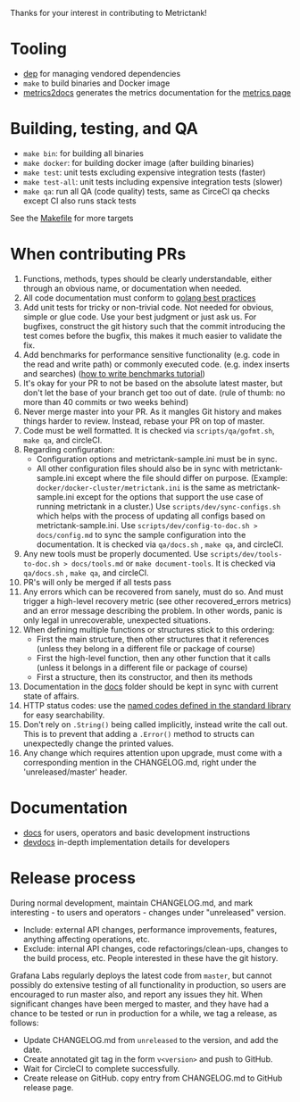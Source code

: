 Thanks for your interest in contributing to Metrictank!

# Tooling

* [dep](https://github.com/golang/dep) for managing vendored dependencies
* `make` to build binaries and Docker image
* [metrics2docs](https://github.com/Dieterbe/metrics2docs) generates the metrics documentation for the [metrics page](https://github.com/grafana/metrictank/blob/master/docs/metrics.md)

# Building, testing, and QA

* `make bin`: for building all binaries
* `make docker`: for building docker image (after building binaries)
* `make test`: unit tests excluding expensive integration tests (faster)
* `make test-all`: unit tests including expensive integration tests (slower)
* `make qa`: run all QA (code quality) tests, same as CirceCI qa checks except CI also runs stack tests

See the [Makefile](../Makefile) for more targets

# When contributing PRs

1. Functions, methods, types should be clearly understandable, either through an obvious name, or documentation when needed.
2. All code documentation must conform to [golang best practices](https://blog.golang.org/godoc-documenting-go-code)
3. Add unit tests for tricky or non-trivial code. Not needed for obvious, simple or glue code.  Use your best judgment or just ask us.
   For bugfixes, construct the git history such that the commit introducing the test comes before the bugfix, this makes it much easier to validate the fix.
4. Add benchmarks for performance sensitive functionality (e.g. code in the read and write path) or commonly executed code. (e.g. index inserts and searches)
   ([how to write benchmarks tutorial](https://dave.cheney.net/2013/06/30/how-to-write-benchmarks-in-go))
5. It's okay for your PR to not be based on the absolute latest master, but don't let the base of your branch get too out of date. (rule of thumb: no more than 40 commits or two weeks behind)
6. Never merge master into your PR. As it mangles Git history and makes things harder to review. Instead, rebase your PR on top of master.
7. Code must be well formatted. It is checked via `scripts/qa/gofmt.sh`, `make qa`, and circleCI.
8. Regarding configuration:
   * Configuration options and metrictank-sample.ini must be in sync.
   * All other configuration files should also be in sync with metrictank-sample.ini except where the file should differ on purpose.
   (Example: `docker/docker-cluster/metrictank.ini` is the same as metrictank-sample.ini except for the options that support the use case of running metrictank in a cluster.)
   Use `scripts/dev/sync-configs.sh` which helps with the process of updating all configs based on metrictank-sample.ini.
   Use `scripts/dev/config-to-doc.sh > docs/config.md` to sync the sample configuration into the documentation. It is checked via `qa/docs.sh` , `make qa`, and circleCI.
9. Any new tools must be properly documented. Use `scripts/dev/tools-to-doc.sh > docs/tools.md` or `make document-tools`. It is checked via `qa/docs.sh` , `make qa`, and circleCI.
10. PR's will only be merged if all tests pass
11. Any errors which can be recovered from sanely, must do so. And must trigger a high-level recovery metric (see other recovered_errors metrics) and an error message describing the problem. In other words, panic is only legal in unrecoverable, unexpected situations.
12. When defining multiple functions or structures stick to this ordering:
    * First the main structure, then other structures that it references (unless they belong in a different file or package of course)
    * First the high-level function, then any other function that it calls (unless it belongs in a different file or package of course)
    * First a structure, then its constructor, and then its methods
13. Documentation in the [docs](../docs) folder should be kept in sync with current state of affairs.
14. HTTP status codes: use the [named codes defined in the standard library](https://golang.org/pkg/net/http/#pkg-constants) for easy searchability.
15. Don't rely on `.String()` being called implicitly, instead write the call out. This is to prevent that adding a `.Error()` method to structs can unexpectedly change the printed values.
16. Any change which requires attention upon upgrade, must come with a corresponding mention in the CHANGELOG.md, right under the 'unreleased/master' header.

# Documentation

* [docs](../docs) for users, operators and basic development instructions
* [devdocs](../devdocs) in-depth implementation details for developers

# Release process

During normal development, maintain CHANGELOG.md, and mark interesting - to users and operators - changes under "unreleased" version.
* Include: external API changes, performance improvements, features, anything affecting operations, etc.
* Exclude: internal API changes, code refactorings/clean-ups, changes to the build process, etc. People interested in these have the git history.

Grafana Labs regularly deploys the latest code from `master`, but cannot possibly do extensive testing of all functionality in production, so users are encouraged to run master also, and report any issues they hit.
When significant changes have been merged to master, and they have had a chance to be tested or run in production for a while, we tag a release, as follows:

* Update CHANGELOG.md from `unreleased` to the version, and add the date.
* Create annotated git tag in the form `v<version>` and push to GitHub.
* Wait for CircleCI to complete successfully.
* Create release on GitHub. copy entry from CHANGELOG.md to GitHub release page.
